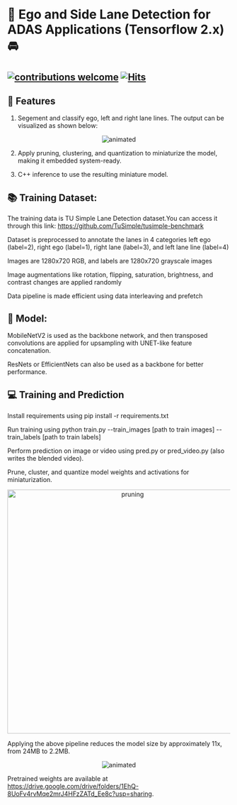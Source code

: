 # 🚗 Ego and Side Lane Detection for ADAS Applications (Tensorflow 2.x) 🚘
## [![contributions welcome](https://img.shields.io/badge/contributions-welcome-brightgreen.svg?style=flat)](https://github.com/Asad-Ismail/lane_detection/issues) [![Hits](https://hits.seeyoufarm.com/api/count/incr/badge.svg?url=https%3A%2F%2Fgithub.com%2FAsad-Ismail%2Flane_detection&count_bg=%2379C83D&title_bg=%23555555&icon=&icon_color=%23E7E7E7&title=hits&edge_flat=false)](https://hits.seeyoufarm.com)

## 🌟 Features
1. Segement and classify ego, left and right lane lines. The output can be visualized as shown below:

  <p align="center">
    <img src="https://user-images.githubusercontent.com/22799415/109520292-5b520e80-7aac-11eb-982d-0ff7c8d0ab9e.gif", alt="animated" />
  </p>
  
2. Apply pruning, clustering, and quantization to miniaturize the model, making it embedded system-ready.

3. C++ inference to use the resulting miniature model.

## 📚 Training Dataset:

The training data is TU Simple Lane Detection dataset.You can access it through this link: https://github.com/TuSimple/tusimple-benchmark

Dataset is preprocessed to annotate the lanes in 4 categories left ego (label=2), right ego (label=1), right lane (label=3), and left lane line (label=4)

Images are 1280x720 RGB, and labels are 1280x720 grayscale images

Image augmentations like rotation, flipping, saturation, brightness, and contrast changes are applied randomly

Data pipeline is made efficient using data interleaving and prefetch

## 🧰 Model:
MobileNetV2 is used as the backbone network, and then transposed convolutions are applied for upsampling with UNET-like feature concatenation.

ResNets or EfficientNets can also be used as a backbone for better performance.

## 💻 Training and Prediction

Install requirements using pip install -r requirements.txt

Run training using python train.py --train_images [path to train images] --train_labels [path to train labels]

Perform prediction on image or video using pred.py or pred_video.py (also writes the blended video).

Prune, cluster, and quantize model weights and activations for miniaturization.

  <p align="center">
    <img src="https://user-images.githubusercontent.com/22799415/109626664-19bf7300-7b41-11eb-8367-de783d1af713.png" alt="pruning",img width="550" />
  </p>
Applying the above pipeline reduces the model size by approximately 11x, from 24MB to 2.2MB.
  <p align="center">
    <img src="https://user-images.githubusercontent.com/22799415/109627067-85a1db80-7b41-11eb-96f7-107d4ae99224.gif"  alt="animated" />
  </p>
  
Pretrained weights are available at https://drive.google.com/drive/folders/1EhQ-8UoFv4rvMqe2mrJ4HFzZATd_Ee8c?usp=sharing.




